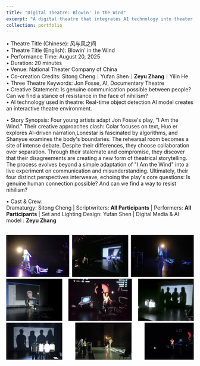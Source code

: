 ```yaml
---
title: "Digital Theatre: Blowin' in the Wind"
excerpt: "A digital theatre that integrates AI technology into theater, performed at the National Theatre Company of China on August 20, 2025.<br/><img src='/images/wind_cover.jpg'>"
collection: portfolio
---
```


• Theatre Title (Chinese): 风与风之间 <br> 
• Theatre Title (English): Blowin' in the Wind <br> 
• Performance Time: August 20, 2025 <br> 
• Duration: 20 minutes <br> 
• Venue:  National Theater Company of China <br> 
• Co-creation Credits: Sitong Cheng｜Yufan Shen｜**Zeyu Zhang**｜Yilin He <br> 
• Three Theatre Keywords: Jon Fosse, AI, Documentary Theatre <br> 
• Creative Statement: Is genuine communication possible between people? Can we find a stance of resistance in the face of nihilism? <br> 
• AI technology used in theatre: Real-time object detection AI model creates an interactive theatre environment.

• Story Synopsis: Four young artists adapt Jon Fosse's play, "I Am the Wind." Their creative approaches clash: Colar focuses on text, Huo er explores AI-driven narration,Lonestar is fascinated by algorithms, and Shanyue examines the body's boundaries. The rehearsal room becomes a site of intense debate. Despite their differences, they choose collaboration over separation.
Through their stalemate and compromise, they discover that their disagreements are creating a new form of theatrical storytelling. The process evolves beyond a simple adaptation of "I Am the Wind" into a live experiment on communication and misunderstanding. Ultimately, their four distinct perspectives interweave, echoing the play's core questions: Is genuine human connection possible? And can we find a way to resist nihilism? <br>

• Cast & Crew: <br>
Dramaturgy: Sitong Cheng | Scriptwriters: **All Participants** | Performers: **All Participants** | Set and Lighting Design: Yufan Shen | Digital Media & AI model : **Zeyu Zhang** <br>


<br/><img src='/images/wind_9pics.jpg'>
